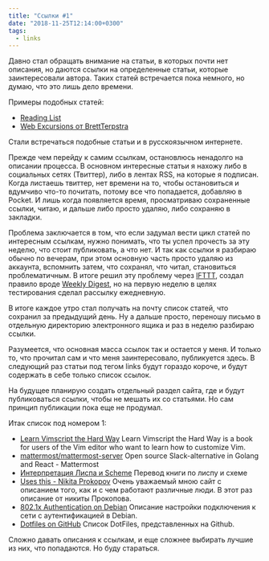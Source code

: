 ```yaml
---
title: "Ссылки #1"
date: "2018-11-25T12:14:00+0300"
tags:
  - links
---
```

Давно стал обращать внимание на статьи, в которых почти нет описания, но даются ссылки на определенные статьи, которые заинтересовали автора. Таких статей встречается пока немного, но думаю, что это лишь дело времени.

Примеры подобных статей:

* [Reading List](https://www.brucelawson.co.uk/2018/reading-list-215/)
* [Web Excursions от BrettTerpstra](http://brettterpstra.com/2018/11/06/web-excursions-for-november-06-2018/)

Стали встречаться подобные статьи и в русскоязычном интернете.

Прежде чем перейду к самим ссылкам, остановлюсь ненадолго на описании процесса. В основном интересные статьи я нахожу либо в социальных сетях (Твиттер), либо в лентах RSS, на которые я подписан. Когда листаешь твиттер, нет времени на то, чтобы остановиться и вдумчиво что-то почитать, потому все что попадается, добавляю в Pocket. И лишь когда появляется время, просматриваю сохраненные ссылки, читаю, и дальше либо просто удаляю, либо сохраняю в закладки.

Проблема заключается в том, что если задумал вести цикл статей по интересным ссылкам, нужно понимать, что ты успел прочесть за эту неделю, что стоит публиковать, а что нет. И так как ссылки я разбираю обычно по вечерам, при этом основную часть просто удаляю из аккаунта, вспомнить затем, что сохранял, что читал, становиться проблематичным. В итоге решил эту проблему через [IFTTT](https://ifttt.com), создал правило вроде [Weekly Digest](https://ifttt.com/applets/175295p-weekly-pocket-digest), но на первую неделю в целях тестирования сделал рассылку ежедневную.

В итоге каждое утро стал получать на почту список статей, что сохранил за предыдущий день. Ну а дальше просто, переношу письмо в отдельную директорию электронного ящика и раз в неделю разбираю ссылки.

Разумеется, что основная масса ссылок так и остается у меня. И только то, что прочитал сам и что меня заинтересовало, публикуется здесь. В следующий раз статьи под тегом links будут гораздо короче, и будут содержать в себе только список ссылок.

На будущее планирую создать отдельный раздел сайта, где и будут публиковаться ссылки, чтобы не мешать их со статьями. Но сам принцип публикации пока еще не продумал.

Итак список под номером 1:

* [Learn Vimscript the Hard Way](http://learnvimscriptthehardway.stevelosh.com) Learn Vimscript the Hard Way is a book for users of the Vim editor who want to learn how to customize Vim.
* [mattermost/mattermost-server](https://github.com/mattermost/mattermost-server) Open source Slack-alternative in Golang and React - Mattermost
* [Интерпретация Лиспа и Scheme](http://blog.ilammy.net/lisp/) Перевод книги по лиспу и схеме
* [Uses this - Nikita Prokopov](https://usesthis.com/interviews/nikita.prokopov/) Очень уважаемый мною сайт с описанием того, как и с чем работают различные люди. В этот раз описание от никиты Прокопова.
* [802.1x Authentication on Debian](https://etbe.coker.com.au/2016/07/22/802-1x-authentication-on-debian/) Описание настройки подключения к сети с аутентификацией в Debian.
* [Dotfiles on GitHub](https://dotfiles.github.io) Список DotFiles, представленных на Github.

Сложно давать описания к ссылкам, и еще сложнее выбирать лучшие из них, что попадаются. Но буду стараться.
